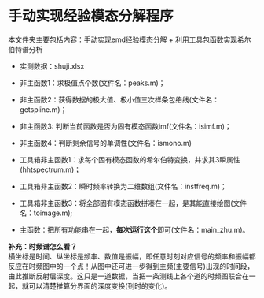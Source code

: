 # 手动实现经验模态分解程序

本文件夹主要包括内容：手动实现emd经验模态分解 + 利用工具包函数实现希尔伯特谱分析

- 实测数据：shuji.xlsx

- 非主函数1：求极值点个数(文件名：peaks.m)；
- 非主函数2：获得数据的极大值、极小值三次样条包络线(文件名：getspline.m)；
- 非主函数3: 判断当前函数是否为固有模态函数imf(文件名：isimf.m)；
- 非主函数4：判断剩余信号的单调性(文件名：ismono.m)

- 工具箱非主函数1：求每个固有模态函数的希尔伯特变换，并求其3瞬属性(hhtspectrum.m)；
- 工具箱非主函数2：瞬时频率转换为二维数组(文件名：instfreq.m)；
- 工具箱非主函数3：将全部固有模态函数拼凑在一起，是其能直接绘图(文件名：toimage.m);

- 主函数：把所有功能串在一起，**每次运行这个**即可(文件名：main_zhu.m)。

**补充：时频谱怎么看？**   
横坐标是时间、纵坐标是频率、数值是振幅，即任意时刻对应信号的频率和振幅都反应在时频图中的一个点！从图中还可进一步得到主频(主要信号)出现的时间段，由此推断反射层深度。这只是一道数据，当把一条测线上各个道的时频图联合在一起，就可以清楚推算分界面的深度变换(到时的变化)。
